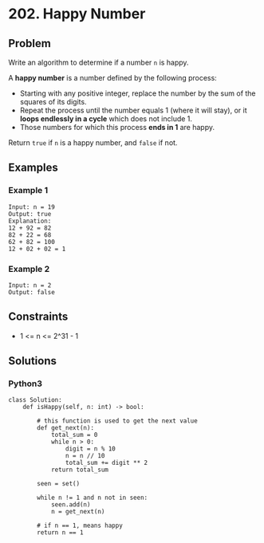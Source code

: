 # 202. Happy Number

## Problem

Write an algorithm to determine if a number `n` is happy.

A **happy number** is a number defined by the following process:

  * Starting with any positive integer, replace the number by the sum of the squares of its digits.
  * Repeat the process until the number equals 1 (where it will stay), or it **loops endlessly in a cycle** which does not include 1.
  * Those numbers for which this process **ends in 1** are happy.

Return `true` if `n` is a happy number, and `false` if not.

## Examples

### Example 1

```
Input: n = 19
Output: true
Explanation:
12 + 92 = 82
82 + 22 = 68
62 + 82 = 100
12 + 02 + 02 = 1
```

### Example 2

```
Input: n = 2
Output: false
```

## Constraints

* 1 <= n <= 2^31 - 1

## Solutions

### Python3

```
class Solution:
    def isHappy(self, n: int) -> bool:
        
        # this function is used to get the next value
        def get_next(n):
            total_sum = 0
            while n > 0:
                digit = n % 10
                n = n // 10
                total_sum += digit ** 2
            return total_sum

        seen = set()
        
        while n != 1 and n not in seen:
            seen.add(n)
            n = get_next(n)
        
        # if n == 1, means happy
        return n == 1
```

